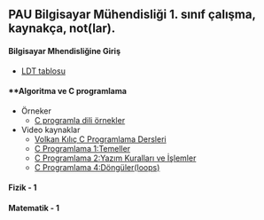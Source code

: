 PAU Bilgisayar Mühendisliği 1. sınıf çalışma, kaynakça, not(lar).
-------

#### **Bilgisayar Mhendisliğine Giriş**
* [LDT tablosu](https://github.com/PAU-Projects/BMG/blob/master/doc/tr/LDT_tr.md) 
#### **Algoritma ve C programlama
* Örneker
	* [C programla dili örnekler](https://github.com/smehemmed/oh-my-C)
* Video kaynaklar
	* [Volkan Kılıç C Programlama Dersleri](https://www.youtube.com/watch?v=FtaKEn2f2qI&list=PLfzhcDNz4tlXOvEE7z_u3gEqFO3nwIZ5i)
	* [C Programlama 1:Temeller](https://www.youtube.com/watch?v=gHmaZ2zeLu8)
	* [C Programlama 2:Yazım Kuralları ve İşlemler](https://www.youtube.com/watch?v=tnM08GWgZCI)
	* [C Programlama 4:Döngüler(loops)](https://www.youtube.com/watch?v=7fm9FQ4mRhw)
#### **Fizik - 1**
#### **Matematik - 1**
